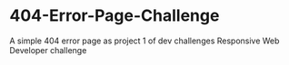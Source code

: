 # 404-Error-Page-Challenge
A simple 404 error page as project 1 of dev challenges Responsive Web Developer challenge
